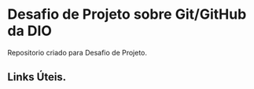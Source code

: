 # Desafio de Projeto sobre Git/GitHub da DIO
Repositorio criado para Desafio de Projeto.
## Links Úteis. 
